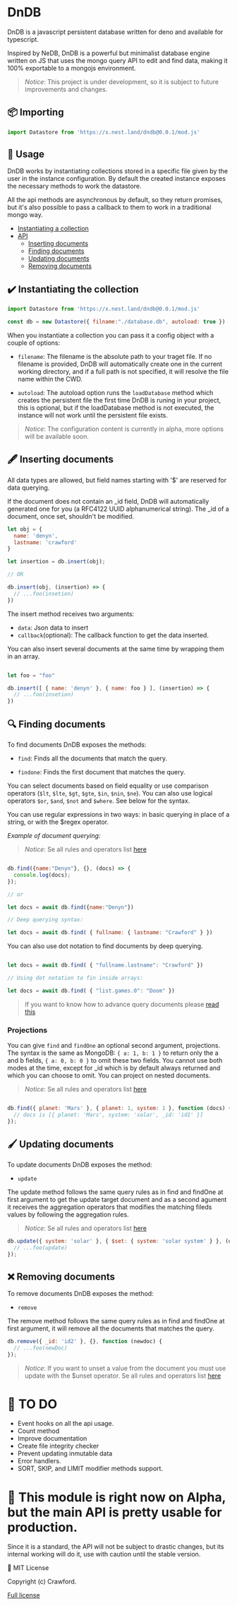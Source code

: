 # DnDB

DnDB is a javascript persistent database written for deno and available for typescript.

Inspired by NeDB, DnDB is a powerful but minimalist database engine written on JS that uses the mongo query API to edit and find data, making it 100% exportable to a mongojs environment.

> *Notice*: This project is under development, so it is subject to future improvements and changes.

## 📦 Importing

```javascript
import Datastore from 'https://x.nest.land/dndb@0.0.1/mod.js'
```

## 📖 Usage

DnDB works by instantiating collections stored in a specific file given by the user in the instance configuration. By default the created instance exposes the necessary methods to work the datastore.

All the api methods are asynchronous by default, so they return promises, but it's also possible to pass a callback to them to work in a traditional mongo way.

- [Instantiating a collection](/#instatiating-a-collection)
- [API](#inserting-documents)
   - [Inserting documents](#%EF%B8%8F-inserting-documents)
   - [Finding documents](#-finding-documents)
   - [Updating documents](#%EF%B8%8F-updating-documents)
   - [Removing documents](#-removing-documents)

## ✔️ Instantiating the collection

```javascript
import Datastore from 'https://x.nest.land/dndb@0.0.1/mod.js'

const db = new Datastore({ filname:"./database.db", autoload: true })

```

When you instantiate a collection you can pass it a config object with a couple of options:

- `filename`: The filename is the absolute path to your traget file. If no filename is provided, DnDB will automatically create one in the current working directory, and if a full path is not specified, it will resolve the file name within the CWD.

- `autoload`: The autoload option runs the `loadDatabase` method which creates the persistent file the first time DnDB is runing in your project, this is optional, but if the loadDatabase method is not executed, the instance will not work until the persistent file exists.

> *Notice*: The configuration content is currently in alpha, more options will be available soon.

## 🖋️ Inserting documents

All data types are allowed, but field names starting with '$' are reserved for data querying.

If the document does not contain an _id field, DnDB will automatically generated one for you (a RFC4122 UUID alphanumerical string). The _id of a document, once set, shouldn't be modified.

```javascript
let obj = {
  name: 'denyn',
  lastname: 'crawford'
}

let insertion = db.insert(obj);

// OR

db.insert(obj, (insertion) => {
  // ...foo(insetion)
})

```

The insert method receives two arguments: 

- `data`: Json data to insert
- `callback`(optional): The callback function to get the data inserted.

You can also insert several documents at the same time by wrapping them in an array.

```javascript

let foo = "foo"

db.insert([ { name: 'denyn' }, { name: foo } ], (insertion) => {
  // ...foo(insetion)
})
```

## 🔍 Finding documents

To find documents DnDB exposes the methods:

- `find`: Finds all the documents that match the query.

- `findone`: Finds the first document that matches the query.

You can select documents based on field equality or use comparison operators (`$lt`, `$lte`, `$gt`, `$gte`, `$in`, `$nin`, `$ne`). You can also use logical operators `$or`, `$and`, `$not` and `$where`. See below for the syntax.

You can use regular expressions in two ways: in basic querying in place of a string, or with the $regex operator.

*Example of document querying:*

> *Notice*: Se all rules and operators list [here](https://www.npmjs.com/package/mingo)

```javascript

db.find({name:"Denyn"}, {}, (docs) => {
  console.log(docs);
});

// or

let docs = await db.find({name:"Denyn"})

// Deep querying syntax:

let docs = await db.find( { fullname: { lastname: "Crawford" } })

```

You can also use dot notation to find documents by deep querying.

```javascript

let docs = await db.find( { "fullname.lastname": "Crawford" })

// Using dot notation to fin inside arrays:

let docs = await db.find( { "list.games.0": "Doom" })

```

> If you want to know how to advance query documents please [read this](https://github.com/louischatriot/nedb/#basic-querying)

### Projections


You can give `find` and `findOne` an optional second argument, projections. The syntax is the same as MongoDB: `{ a: 1, b: 1 }` to return only the a and b fields, `{ a: 0, b: 0 }` to omit these two fields. You cannot use both modes at the time, except for _id which is by default always returned and which you can choose to omit. You can project on nested documents.

> *Notice*: Se all rules and operators list [here](https://www.npmjs.com/package/mingo)

```javascript

db.find({ planet: 'Mars' }, { planet: 1, system: 1 }, function (docs) {
  // docs is [{ planet: 'Mars', system: 'solar', _id: 'id1' }]
});

```

## 🖌️ Updating documents

To update documents DnDB exposes the method:

- `update`

The update method follows the same query rules as in find and findOne at first argument to get the update target document and as a second agument it receives the aggregation operators that modifies the matching fileds values ​​by following the aggregation rules.

> *Notice*: Se all rules and operators list [here](https://www.npmjs.com/package/mingo)

```javascript
db.update({ system: 'solar' }, { $set: { system: 'solar system' } }, (update) => {
  // ...foo(update)
});
```

## ❌ Removing documents

To remove documents DnDB exposes the method:

- `remove`

The remove method follows the same query rules as in find and findOne at first argument, it will remove all the documents that matches the query.

```javascript
db.remove({ _id: 'id2' }, {}, function (newdoc) {
  // ...foo(newDoc)
});
```

> *Notice*: If you want to unset a  value from the document you must use update with the $unset operator. Se all rules and operators list [here](https://www.npmjs.com/package/mingo)

# :memo: TO DO

- Event hooks on all the api usage.
- Count method
- Improve documentation
- Create file integrity checker
- Prevent updating inmutable data
- Error handlers.
- SORT, SKIP, and LIMIT modifier methods support.

# :pushpin: This module is right now on Alpha, but the main API is pretty usable for production.

Since it is a standard, the API will not be subject to drastic changes, but its internal working will do it, use with caution until the stable version.

📜 MIT License

Copyright (c) Crawford.

[Full license](/blob/master/LICENSE.md)